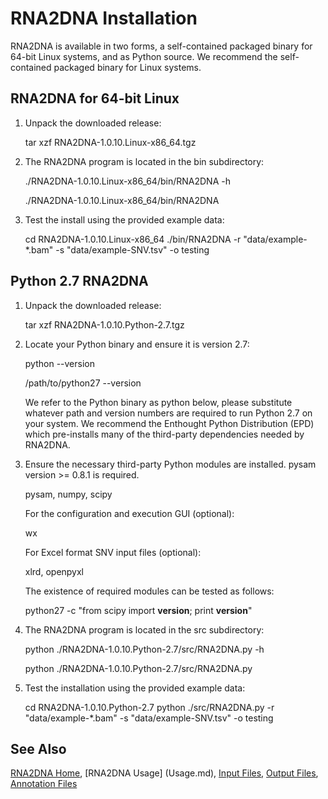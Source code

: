 
# RNA2DNA Installation #

RNA2DNA is available in two forms, a self-contained packaged binary
for 64-bit Linux systems, and as Python source. We recommend the
self-contained packaged binary for Linux systems.

## RNA2DNA for 64-bit Linux ##

1. Unpack the downloaded release:

    tar xzf RNA2DNA-1.0.10.Linux-x86_64.tgz

2. The RNA2DNA program is located in the bin subdirectory:


    ./RNA2DNA-1.0.10.Linux-x86_64/bin/RNA2DNA -h
    
    ./RNA2DNA-1.0.10.Linux-x86_64/bin/RNA2DNA

3. Test the install using the provided example data:

    cd RNA2DNA-1.0.10.Linux-x86_64
    ./bin/RNA2DNA -r "data/example-*.bam" -s "data/example-SNV.tsv" -o testing

## Python 2.7 RNA2DNA ##

1. Unpack the downloaded release:

    tar xzf RNA2DNA-1.0.10.Python-2.7.tgz

2. Locate your Python binary and ensure it is version 2.7:

    python --version

    /path/to/python27 --version

   We refer to the Python binary as python below, please substitute
   whatever path and version numbers are required to run Python 2.7 on
   your system. We recommend the Enthought Python Distribution (EPD) which
   pre-installs many of the third-party dependencies needed by RNA2DNA.

3. Ensure the necessary third-party Python modules are installed. pysam version >= 0.8.1 is required. 

    pysam, numpy, scipy

   For the configuration and execution GUI (optional):
   
    wx

   For Excel format SNV input files (optional):

    xlrd, openpyxl

   The existence of required modules can be tested as follows:

    python27 -c "from scipy import __version__; print __version__"

4. The RNA2DNA program is located in the src subdirectory:

    python ./RNA2DNA-1.0.10.Python-2.7/src/RNA2DNA.py -h
    
    python ./RNA2DNA-1.0.10.Python-2.7/src/RNA2DNA.py

5. Test the installation using the provided example data:

    cd RNA2DNA-1.0.10.Python-2.7
    python ./src/RNA2DNA.py -r "data/example-*.bam" -s "data/example-SNV.tsv" -o testing

## See Also

[RNA2DNA Home](..), [RNA2DNA Usage] (Usage.md), [Input Files](InputFiles.md), [Output Files](OutputFiles.md), [Annotation Files](AnnotationFiles.md)
